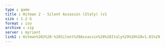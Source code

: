 ```yaml
---
type : game
title : Hitman 2 - Silent Assassin (Italy) (v1
size : 1.2 G
format : iso
archive : zip
server : myrient
link2 : Hitman%202%20-%20Silent%20Assassin%20%28Italy%29%20%28v1.01%29
---
```

